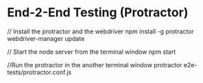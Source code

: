 # End-2-End Testing (Protractor)

// Install the protractor and the webdriver
npm install -g protractor
webdriver-manager update

// Start the node server from the terminal window
npm start

//Run the protractor in the another terminal window
protractor e2e-tests/protractor.conf.js
